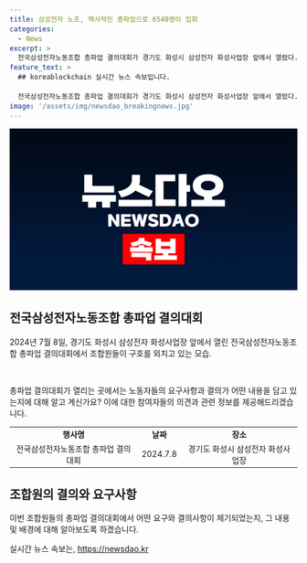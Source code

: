 ```yaml
---
title: 삼성전자 노조, 역사적인 총파업으로 6540명이 집회
categories:
  - News
excerpt: >
  전국삼성전자노동조합 총파업 결의대회가 경기도 화성시 삼성전자 화성사업장 앞에서 열렸다. 조합원들이 열렬한 구호를 외치며 대규모 파업에 돌입했다. 
feature_text: >
  ## koreablockchain 실시간 뉴스 속보입니다.

  전국삼성전자노동조합 총파업 결의대회가 경기도 화성시 삼성전자 화성사업장 앞에서 열렸다. 조합원들이 열렬한 구호를 외치며 대규모 파업에 돌입했다. 
image: '/assets/img/newsdao_breakingnews.jpg'
---
```


<p><img src="/assets/img/newsdao_breakingnews.jpg" alt="koreablockchain 속보" /></p>

<h2 data-ke-size="size26">전국삼성전자노동조합 총파업 결의대회</h2>

<p data-ke-size="size16">2024년 7월 8일, 경기도 화성시 삼성전자 화성사업장 앞에서 열린 전국삼성전자노동조합 총파업 결의대회에서 조합원들이 구호를 외치고 있는 모습.</p>

<p data-ke-size="size16">&nbsp;</p>

<p data-ke-size="size16">총파업 결의대회가 열리는 곳에서는 노동자들의 요구사항과 결의가 어떤 내용을 담고 있는지에 대해 알고 계신가요? 이에 대한 참여자들의 의견과 관련 정보를 제공해드리겠습니다. </p>

<table>
   <tbody>
      <tr>
         <td style="text-align: center; height: 17px;"><b>행사명</b></td>
         <td style="text-align: center; height: 17px;"><b>날짜</b></td>
         <td style="text-align: center; height: 17px;"><b>장소</b></td>
      </tr>
      <tr>
         <td style="text-align: center; height: 17px;">전국삼성전자노동조합 총파업 결의대회</td>
         <td style="text-align: center; height: 17px;">2024.7.8</td>
         <td style="text-align: center; height: 17px;">경기도 화성시 삼성전자 화성사업장</td>
      </tr>
   </tbody>
</table>

<h2 data-ke-size="size26">조합원의 결의와 요구사항</h2>

<p data-ke-size="size16">이번 조합원들의 총파업 결의대회에서 어떤 요구와 결의사항이 제기되었는지, 그 내용 및 배경에 대해 알아보도록 하겠습니다.</p>
실시간 뉴스 속보는, <a href="https://newsdao.kr" rel="dofollow">https://newsdao.kr</a>


